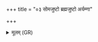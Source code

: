 +++
title = "०३ सोमजुष्टो ब्रह्मजुष्टो अर्यम्णा"

+++
<details><summary>मूलम् (GR)</summary>

सोमजुष्टो ब्रह्मजुष्टो  
अर्यम्णा संभृतो भगः ।  
धातुर् देवस्य सत्येन  
कृणोमि पतिवेदनम् ॥
</details>